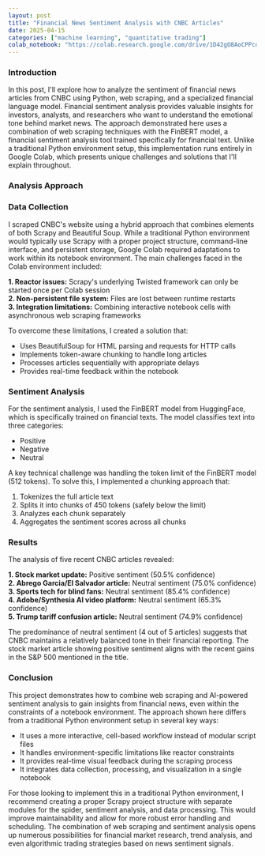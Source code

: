 ```yaml
---
layout: post
title: "Financial News Sentiment Analysis with CNBC Articles"
date: 2025-04-15
categories: ["machine learning", "quantitative trading"]
colab_notebook: "https://colab.research.google.com/drive/1D42gO8AoCPPcdY56My-kk5NNuD38S23q?usp=sharing"
---
```

### Introduction
In this post, I'll explore how to analyze the sentiment of financial news articles from CNBC using Python, web scraping, and a specialized financial language model. Financial sentiment analysis provides valuable insights for investors, analysts, and researchers who want to understand the emotional tone behind market news.
The approach demonstrated here uses a combination of web scraping techniques with the FinBERT model, a financial sentiment analysis tool trained specifically for financial text. Unlike a traditional Python environment setup, this implementation runs entirely in Google Colab, which presents unique challenges and solutions that I'll explain throughout.

### Analysis Approach
### Data Collection
I scraped CNBC's website using a hybrid approach that combines elements of both Scrapy and Beautiful Soup. While a traditional Python environment would typically use Scrapy with a proper project structure, command-line interface, and persistent storage, Google Colab required adaptations to work within its notebook environment.
The main challenges faced in the Colab environment included:

**1. Reactor issues:** Scrapy's underlying Twisted framework can only be started once per Colab session<br>
**2. Non-persistent file system:** Files are lost between runtime restarts<br>
**3. Integration limitations:** Combining interactive notebook cells with asynchronous web scraping frameworks<br>

To overcome these limitations, I created a solution that:

* Uses BeautifulSoup for HTML parsing and requests for HTTP calls<br>
* Implements token-aware chunking to handle long articles<br>
* Processes articles sequentially with appropriate delays<br>
* Provides real-time feedback within the notebook<br>

### Sentiment Analysis
For the sentiment analysis, I used the FinBERT model from HuggingFace, which is specifically trained on financial texts. The model classifies text into three categories:

* Positive
* Negative
* Neutral

A key technical challenge was handling the token limit of the FinBERT model (512 tokens). To solve this, I implemented a chunking approach that:

1. Tokenizes the full article text<br>
2. Splits it into chunks of 450 tokens (safely below the limit)<br>
3. Analyzes each chunk separately<br>
4. Aggregates the sentiment scores across all chunks<br>

### Results
The analysis of five recent CNBC articles revealed:

**1. Stock market update:** Positive sentiment (50.5% confidence)<br>
**2. Abrego Garcia/El Salvador article:** Neutral sentiment (75.0% confidence)<br>
**3. Sports tech for blind fans:** Neutral sentiment (85.4% confidence)<br>
**4. Adobe/Synthesia AI video platform:** Neutral sentiment (65.3% confidence)<br>
**5. Trump tariff confusion article:** Neutral sentiment (74.9% confidence)<br>

The predominance of neutral sentiment (4 out of 5 articles) suggests that CNBC maintains a relatively balanced tone in their financial reporting. The stock market article showing positive sentiment aligns with the recent gains in the S&P 500 mentioned in the title.

### Conclusion
This project demonstrates how to combine web scraping and AI-powered sentiment analysis to gain insights from financial news, even within the constraints of a notebook environment. The approach shown here differs from a traditional Python environment setup in several key ways:

* It uses a more interactive, cell-based workflow instead of modular script files
* It handles environment-specific limitations like reactor constraints
* It provides real-time visual feedback during the scraping process
* It integrates data collection, processing, and visualization in a single notebook

For those looking to implement this in a traditional Python environment, I recommend creating a proper Scrapy project structure with separate modules for the spider, sentiment analysis, and data processing. This would improve maintainability and allow for more robust error handling and scheduling.
The combination of web scraping and sentiment analysis opens up numerous possibilities for financial market research, trend analysis, and even algorithmic trading strategies based on news sentiment signals.
